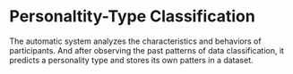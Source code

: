 # Personaltity-Type Classification 
The automatic system analyzes the characteristics and behaviors of participants. And after observing the past patterns of data classification, it predicts a personality type and stores its own patters in a dataset.         
   
  
